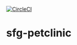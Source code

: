 [![CircleCI](https://circleci.com/gh/AlexandreRenza/sfg-petclinic.svg?style=svg)](https://circleci.com/gh/AlexandreRenza/sfg-petclinic)

# sfg-petclinic

